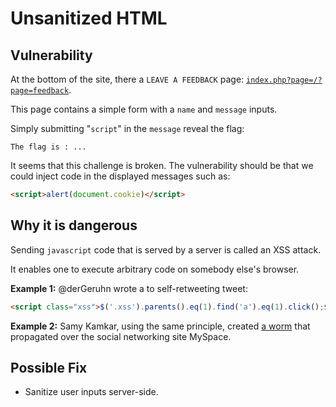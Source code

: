 # Unsanitized HTML

## Vulnerability

At the bottom of the site, there a `LEAVE A FEEDBACK` page: [`index.php?page=/?page=feedback`](http://darkly/index.php?page=feedback).

This page contains a simple form with a `name` and `message` inputs.

Simply submitting "`script`" in the `message` reveal the flag:
```
The flag is : ...
```

It seems that this challenge is broken. The vulnerability should be that we could inject code in the displayed messages such as:

```html
<script>alert(document.cookie)</script>
```

## Why it is dangerous

Sending `javascript` code that is served by a server is called an XSS attack.

It enables one to execute arbitrary code on somebody else's browser.

**Example 1:** @derGeruhn wrote a  to self-retweeting tweet: 
```html
<script class="xss">$('.xss').parents().eq(1).find('a').eq(1).click();$('[data-action=retweet]').click();alert('XSS in Tweetdeck')</script>♥
```

**Example 2:** Samy Kamkar, using the same principle, created [a worm](https://en.wikipedia.org/wiki/Samy_(computer_worm)) that propagated over the social networking site MySpace.

## Possible Fix

- Sanitize user inputs server-side.
